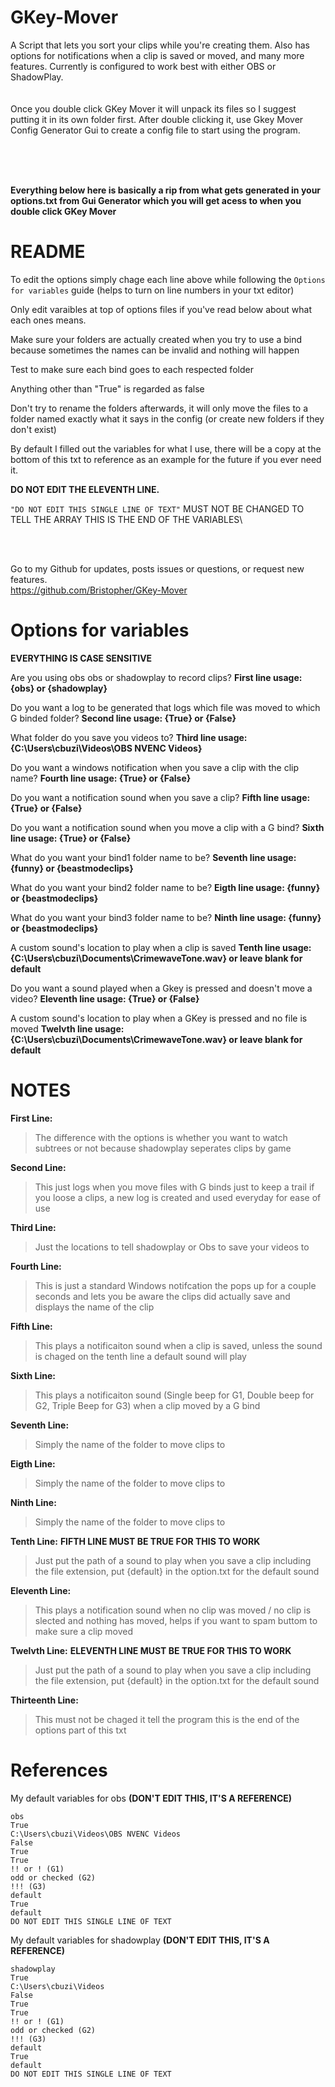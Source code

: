 # GKey-Mover
A Script that lets you sort your clips while you're creating them. Also has options for notifications when a clip is saved or moved, and many more features. Currently is configured to work best with either OBS or ShadowPlay. 
<br /> 
<br /> 
<br /> 
Once you double click GKey Mover it will unpack its files so I suggest putting it in its own folder first. After double clicking it, use Gkey Mover Config Generator Gui to create a config file to start using the program.

<br />
<br /> 
<br /> 

__Everything below here is basically a rip from what gets generated in your options.txt from Gui Generator which you will get acess to when you double click GKey Mover__ 


# README
To edit the options simply chage each line above while following the ```Options for variables``` guide (helps to turn on line numbers in your txt editor)

Only edit varaibles at top of options files if you've read below about what each ones means.

Make sure your folders are actually created when you try to use a bind because sometimes the names can be invalid and nothing will happen

Test to make sure each bind goes to each respected folder

Anything other than "True" is regarded as false

Don't try to rename the folders afterwards, it will only move the files to a folder named exactly what it says in the config (or create new folders if they don't exist)

By default I filled out the variables for what I use,
there will be a copy at the bottom of this txt to reference as an example for the future if you ever need it.

**DO NOT EDIT THE ELEVENTH LINE.** 

`"DO NOT EDIT THIS SINGLE LINE OF TEXT"`
 MUST NOT BE CHANGED TO TELL THE ARRAY THIS IS THE END OF THE VARIABLES\

 <br />
 <br />
 
Go to my Github for updates, posts issues or questions, or request new features.<br />
https://github.com/Bristopher/GKey-Mover








# Options for variables
**EVERYTHING IS CASE SENSITIVE**


Are you using obs obs or shadowplay to record clips?
**First line usage: {obs} or {shadowplay}**

Do you want a log to be generated that logs which file was moved to which G binded folder?
**Second line usage: {True} or {False}**

What folder do you save you videos to?
**Third line usage: {C:\Users\cbuzi\Videos\OBS NVENC Videos}**

Do you want a windows notification when you save a clip with the clip name?
**Fourth line usage: {True} or {False}** 

Do you want a notification sound when you save a clip?
**Fifth line usage: {True} or {False}** 

Do you want a notification sound when you move a clip with a G bind?
**Sixth line usage: {True} or {False}** 

What do you want your bind1 folder name to be?
**Seventh line usage: {funny} or {beastmodeclips}**

What do you want your bind2 folder name to be?
**Eigth line usage: {funny} or {beastmodeclips}**

What do you want your bind3 folder name to be?
**Ninth line usage: {funny} or {beastmodeclips}**

A custom sound's location to play when a clip is saved
**Tenth line usage: {C:\Users\cbuzi\Documents\CrimewaveTone.wav} or leave blank for default**

Do you want a sound played when a Gkey is pressed and doesn't move a video?
**Eleventh line usage: {True} or {False}**

A custom sound's location to play when a GKey is pressed and no file is moved
**Twelvth line usage: {C:\Users\cbuzi\Documents\CrimewaveTone.wav} or leave blank for default**








# NOTES
**First Line:**

>The difference with the options is whether you want to watch subtrees or not because shadowplay seperates clips by game

**Second Line:**

>This just logs when you move files with G binds just to keep a trail if you loose a clips, a new log is created and used everyday for ease of use

**Third Line:**

>Just the locations to tell shadowplay or Obs to save your videos to

**Fourth Line:**

>This is just a standard Windows notifcation the pops up for a couple seconds and lets you be aware the clips did actually save and displays the name of the clip

**Fifth Line:**

>This plays a notificaiton sound when a clip is saved, unless the sound is chaged on the tenth line a default sound will play

**Sixth Line:**	

>This plays a notificaiton sound (Single beep for G1, Double beep for G2, Triple Beep for G3) when a clip moved by a G bind

**Seventh Line:**

>Simply the name of the folder to move clips to

**Eigth Line:**

>Simply the name of the folder to move clips to

**Ninth Line:**

>Simply the name of the folder to move clips to

**Tenth Line:**	 **FIFTH LINE MUST BE TRUE FOR THIS TO WORK**

>Just put the path of a sound to play when you save a clip including the file extension, put {default} in the option.txt for the default sound

**Eleventh Line:**

>This plays a notification sound when no clip was moved / no clip is slected and nothing has moved, helps if you want to spam buttom to make sure a clip moved

**Twelvth Line:** **ELEVENTH LINE MUST BE TRUE FOR THIS TO WORK** 

>Just put the path of a sound to play when you save a clip including the file extension, put {default} in the option.txt for the default sound

**Thirteenth Line:** 

>This must not be chaged it tell the program this is the end of the options part of this txt












# References


My default variables for obs 
**(DON'T EDIT THIS, IT'S A REFERENCE)**
```
obs
True
C:\Users\cbuzi\Videos\OBS NVENC Videos
False
True
True
!! or ! (G1)
odd or checked (G2)
!!! (G3)
default
True
default
DO NOT EDIT THIS SINGLE LINE OF TEXT
```




My default variables for shadowplay
**(DON'T EDIT THIS, IT'S A REFERENCE)**
```
shadowplay
True
C:\Users\cbuzi\Videos
False
True
True
!! or ! (G1)
odd or checked (G2)
!!! (G3)
default
True
default
DO NOT EDIT THIS SINGLE LINE OF TEXT
```
